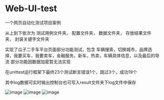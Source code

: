 # Web-UI-test
一个网页自动化测试项目案例

从上到下依次为 测试用例文件夹， 配置文件夹， 数据文件夹， 存放结果文件夹， 封装关键字文件夹

实现了瓜子二手车平台页面部分功能测试，包含 车辆搜索，切换城市，品牌选择，我要买车，我要卖车，金融服务，新车，热卖，车辆具体信息，以及最后的导流
部分功能因数据加密暂无法实现

在unittest运行框架下最终23个测试断言错误1个，跳过3个，成功19个

其中log数据可实时输出控制台也可写入result文件夹下log文件中保存

![image](https://user-images.githubusercontent.com/64000814/169347768-2aa349ac-700d-440e-a82e-eef8a6f326d6.png)
![image](https://user-images.githubusercontent.com/64000814/169347507-f386d02c-73a1-4fd0-9b5b-e57852d83232.png)
![image](https://user-images.githubusercontent.com/64000814/169347618-9086a547-17e5-4e5c-8c76-41cc3d45b45a.png)
